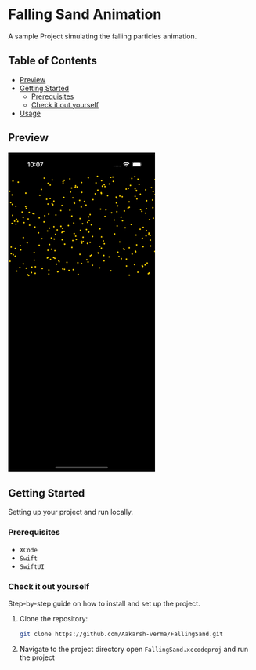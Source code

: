 # Falling Sand Animation

A sample Project simulating the falling particles animation.

## Table of Contents

- [Preview](#preview)
- [Getting Started](#getting-started)
  - [Prerequisites](#prerequisites)
  - [Check it out yourself](#check-it-out-yourself)
- [Usage](#usage)

## Preview

<img src="assets/sand.png" alt="sand" width="300" height="650">

## Getting Started

Setting up your project and run locally.

### Prerequisites

- `XCode`
- `Swift`
- `SwiftUI`

### Check it out yourself

Step-by-step guide on how to install and set up the project.

1. Clone the repository:
   ```bash
   git clone https://github.com/Aakarsh-verma/FallingSand.git
   ```
2. Navigate to the project directory open `FallingSand.xccodeproj` and run the project

